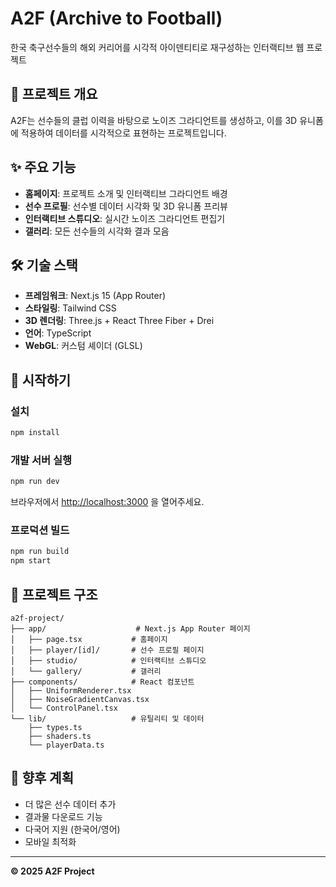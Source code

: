 # A2F (Archive to Football)

한국 축구선수들의 해외 커리어를 시각적 아이덴티티로 재구성하는 인터랙티브 웹 프로젝트

## 🎯 프로젝트 개요

A2F는 선수들의 클럽 이력을 바탕으로 노이즈 그라디언트를 생성하고, 이를 3D 유니폼에 적용하여 데이터를 시각적으로 표현하는 프로젝트입니다.

## ✨ 주요 기능

- **홈페이지**: 프로젝트 소개 및 인터랙티브 그라디언트 배경
- **선수 프로필**: 선수별 데이터 시각화 및 3D 유니폼 프리뷰
- **인터랙티브 스튜디오**: 실시간 노이즈 그라디언트 편집기
- **갤러리**: 모든 선수들의 시각화 결과 모음

## 🛠 기술 스택

- **프레임워크**: Next.js 15 (App Router)
- **스타일링**: Tailwind CSS
- **3D 렌더링**: Three.js + React Three Fiber + Drei
- **언어**: TypeScript
- **WebGL**: 커스텀 셰이더 (GLSL)

## 🚀 시작하기

### 설치

```bash
npm install
```

### 개발 서버 실행

```bash
npm run dev
```

브라우저에서 [http://localhost:3000](http://localhost:3000) 을 열어주세요.

### 프로덕션 빌드

```bash
npm run build
npm start
```

## 📁 프로젝트 구조

```
a2f-project/
├── app/                    # Next.js App Router 페이지
│   ├── page.tsx           # 홈페이지
│   ├── player/[id]/       # 선수 프로필 페이지
│   ├── studio/            # 인터랙티브 스튜디오
│   └── gallery/           # 갤러리
├── components/            # React 컴포넌트
│   ├── UniformRenderer.tsx
│   ├── NoiseGradientCanvas.tsx
│   └── ControlPanel.tsx
└── lib/                   # 유틸리티 및 데이터
    ├── types.ts
    ├── shaders.ts
    └── playerData.ts
```

## 🎯 향후 계획

- 더 많은 선수 데이터 추가
- 결과물 다운로드 기능
- 다국어 지원 (한국어/영어)
- 모바일 최적화

---

**© 2025 A2F Project**
